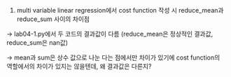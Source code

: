1. multi variable linear regression에서 cost function 작성 시 reduce_mean과 reduce_sum 사이의 차이점
  
-> lab04-1.py에서 두 코드의 결과값이 다름 (reduce_mean은 정상적인 결과값, reduce_sum은 nan값)
 
-> mean과 sum은 상수 값으로 나눈 다는 점에서만 차이가 있기에 cost function의 역할에서의 차이가 있지는 않을텐데, 왜 결과값은 다른지?
